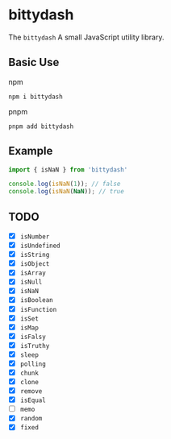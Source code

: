 # bittydash

The `bittydash` A small JavaScript utility library.

## Basic Use

npm

```shell
npm i bittydash
```

pnpm

```shell
pnpm add bittydash
```

## Example

```javascript
import { isNaN } from 'bittydash'

console.log(isNaN(1)); // false
console.log(isNaN(NaN)); // true
```

## TODO

- [x] `isNumber`
- [x] `isUndefined`
- [x] `isString`
- [x] `isObject`
- [x] `isArray`
- [x] `isNull`
- [x] `isNaN`
- [x] `isBoolean`
- [x] `isFunction`
- [x] `isSet`
- [x] `isMap`
- [x] `isFalsy`
- [x] `isTruthy`
- [x] `sleep`
- [x] `polling`
- [x] `chunk`
- [x] `clone`
- [x] `remove`
- [x] `isEqual`
- [ ] `memo`
- [x] `random`
- [x] `fixed`
